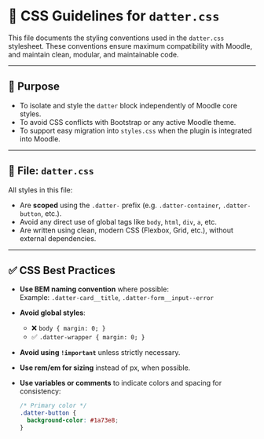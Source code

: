 # 📘 CSS Guidelines for `datter.css`

This file documents the styling conventions used in the `datter.css` stylesheet. These conventions ensure maximum compatibility with Moodle, and maintain clean, modular, and maintainable code.

---

## 🎯 Purpose

- To isolate and style the `datter` block independently of Moodle core styles.
- To avoid CSS conflicts with Bootstrap or any active Moodle theme.
- To support easy migration into `styles.css` when the plugin is integrated into Moodle.

---

## 📁 File: `datter.css`

All styles in this file:

- Are **scoped** using the `.datter-` prefix (e.g. `.datter-container`, `.datter-button`, etc.).
- Avoid any direct use of global tags like `body`, `html`, `div`, `a`, etc.
- Are written using clean, modern CSS (Flexbox, Grid, etc.), without external dependencies.

---

## ✅ CSS Best Practices

- **Use BEM naming convention** where possible:  
  Example: `.datter-card__title`, `.datter-form__input--error`

- **Avoid global styles**:
  - ❌ `body { margin: 0; }`
  - ✅ `.datter-wrapper { margin: 0; }`

- **Avoid using `!important`** unless strictly necessary.

- **Use rem/em for sizing** instead of px, when possible.

- **Use variables or comments** to indicate colors and spacing for consistency:
  ```css
  /* Primary color */
  .datter-button {
    background-color: #1a73e8;
  }
